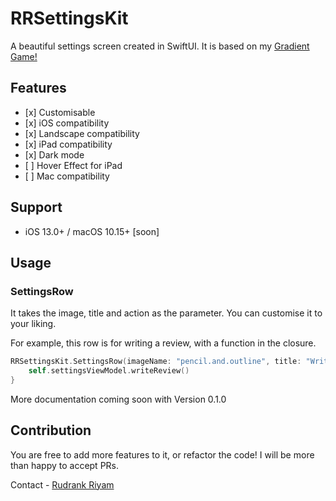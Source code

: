 # RRSettingsKit

A beautiful settings screen created in SwiftUI. It is based on my [Gradient Game!](https://apps.apple.com/app/id1479784361)

## Features
- \[x] Customisable
- \[x] iOS compatibility
- \[x] Landscape compatibility
- \[x] iPad compatibility
- \[x] Dark mode
- \[ ] Hover Effect for iPad
- \[ ] Mac compatibility

## Support
- iOS 13.0+ / macOS 10.15+ [soon]

## Usage

### SettingsRow

It takes the image, title and action as the parameter. You can customise it to your liking.  

For example, this row is for writing a review, with a function in the closure.

```Swift
RRSettingsKit.SettingsRow(imageName: "pencil.and.outline", title: "Write a review") {
    self.settingsViewModel.writeReview()
}
```

More documentation coming soon with Version 0.1.0

## Contribution

You are free to add more features to it, or refactor the code! I will be more than happy to accept PRs. 

Contact - [Rudrank Riyam](https://twitter.com/rudrankriyam)
